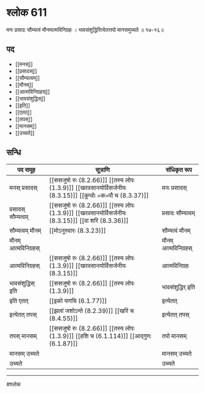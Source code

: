 # श्लोक 611

मनः प्रसादः सौम्यत्वं मौनमात्मविनिग्रहः ।
भावसंशुद्धिरित्येतत्तपो मानसमुच्यते ॥ १७-१६॥


## पद 

- [[मनस्]]
- [[प्रसादस्]]
- [[सौम्यत्वम्]]
- [[मौनम्]]
- [[आत्मविनिग्रहस्]]
- [[भावसंशुद्धिस्]]
- [[इति]]
- [[एतत्]]
- [[तपस्]]
- [[मानसम्]]
- [[उच्यते]]

## सन्धि

| पद समूह | सूत्राणि | संधिकृत रूप |
| ----- | ----- | ----- |
| मनस् प्रसादस् |  [[ससजुषो रुः (8.2.66)]] [[तस्य लोपः (1.3.9)]] [[खरवसानयोर्विसर्जनीयः (8.3.15)]] [[कुप्वोः ≍क≍पौ च (8.3.37)]] | मनः प्रसादस् |
| प्रसादस् सौम्यत्वम् |  [[ससजुषो रुः (8.2.66)]] [[तस्य लोपः (1.3.9)]] [[खरवसानयोर्विसर्जनीयः (8.3.15)]] [[वा शरि (8.3.36)]] | प्रसादः सौम्यत्वम् |
| सौम्यत्वम् मौनम् |  [[मोऽनुस्वारः (8.3.23)]] | सौम्यत्वं मौनम् |
| मौनम् आत्मविनिग्रहस् |  | मौनम् आत्मविनिग्रहस् |
| आत्मविनिग्रहस् |  [[ससजुषो रुः (8.2.66)]] [[तस्य लोपः (1.3.9)]] [[खरवसानयोर्विसर्जनीयः (8.3.15)]] | आत्मविनिग्रहः |
| भावसंशुद्धिस् इति |  [[ससजुषो रुः (8.2.66)]] [[तस्य लोपः (1.3.9)]] | भावसंशुद्धिर् इति |
| इति एतत् |  [[इको यणचि (6.1.77)]] | इत्येतत् |
| इत्येतत् तपस् |  [[झलां जशोऽन्ते (8.2.39)]] [[खरि च (8.4.55)]] | इत्येतत् तपस् |
| तपस् मानसम् |  [[ससजुषो रुः (8.2.66)]] [[तस्य लोपः (1.3.9)]] [[हशि च (6.1.114)]] [[आद्गुणः (6.1.87)]] | तपो मानसम् |
| मानसम् उच्यते |  | मानसम् उच्यते |
| उच्यते |  | उच्यते |


---

#श्लोक